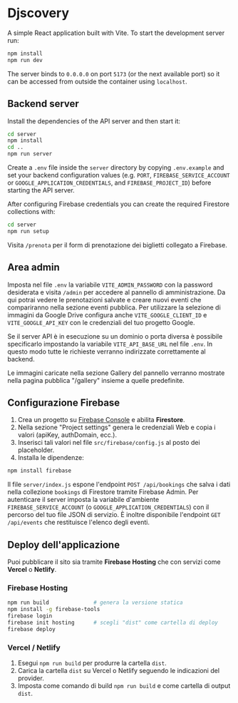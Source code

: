 # Djscovery

A simple React application built with Vite. To start the development server run:

```bash
npm install
npm run dev
```

The server binds to `0.0.0.0` on port `5173` (or the next available port) so it can be accessed from outside the container using `localhost`.

## Backend server

Install the dependencies of the API server and then start it:

```bash
cd server
npm install
cd ..
npm run server
```

Create a `.env` file inside the `server` directory by copying `.env.example` and
set your backend configuration values (e.g. `PORT`, `FIREBASE_SERVICE_ACCOUNT` or
`GOOGLE_APPLICATION_CREDENTIALS`, and `FIREBASE_PROJECT_ID`) before starting the
API server.

After configuring Firebase credentials you can create the required Firestore collections with:

```bash
cd server
npm run setup
```

Visita `/prenota` per il form di prenotazione dei biglietti collegato a Firebase.

## Area admin

Imposta nel file `.env` la variabile `VITE_ADMIN_PASSWORD` con la password desiderata e visita
`/admin` per accedere al pannello di amministrazione. Da qui potrai vedere le
prenotazioni salvate e creare nuovi eventi che compariranno nella sezione eventi
pubblica. Per utilizzare la selezione di immagini da Google Drive configura anche
`VITE_GOOGLE_CLIENT_ID` e `VITE_GOOGLE_API_KEY` con le credenziali del tuo
 progetto Google.

Se il server API è in esecuzione su un dominio o porta diversa è possibile
specificarlo impostando la variabile `VITE_API_BASE_URL` nel file `.env`.
In questo modo tutte le richieste verranno indirizzate correttamente al backend.

Le immagini caricate nella sezione Gallery del pannello verranno mostrate
nella pagina pubblica "/gallery" insieme a quelle predefinite.

## Configurazione Firebase

1. Crea un progetto su [Firebase Console](https://console.firebase.google.com/) e abilita **Firestore**.
2. Nella sezione "Project settings" genera le credenziali Web e copia i valori (apiKey, authDomain, ecc.).
3. Inserisci tali valori nel file `src/firebase/config.js` al posto dei placeholder.
4. Installa le dipendenze:

```bash
npm install firebase
```

Il file `server/index.js` espone l'endpoint `POST /api/bookings` che salva i dati nella collezione `bookings` di Firestore tramite Firebase Admin. Per autenticare il server imposta la variabile d'ambiente `FIREBASE_SERVICE_ACCOUNT` (o `GOOGLE_APPLICATION_CREDENTIALS`) con il percorso del tuo file JSON di servizio.
È inoltre disponibile l'endpoint `GET /api/events` che restituisce l'elenco degli eventi.

## Deploy dell'applicazione

Puoi pubblicare il sito sia tramite **Firebase Hosting** che con servizi come **Vercel** o **Netlify**.

### Firebase Hosting

```bash
npm run build              # genera la versione statica
npm install -g firebase-tools
firebase login
firebase init hosting      # scegli "dist" come cartella di deploy
firebase deploy
```

### Vercel / Netlify

1. Esegui `npm run build` per produrre la cartella `dist`.
2. Carica la cartella `dist` su Vercel o Netlify seguendo le indicazioni del provider.
3. Imposta come comando di build `npm run build` e come cartella di output `dist`.
